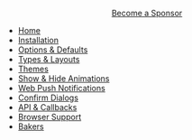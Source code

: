 <p align="center" id="bas">
<a href="/noty/#/bakers" id="become-a-sponsor" class="bas">Become a Sponsor</a>
</p>

- [<div class="ps-icon ps-icon-arrow-right"></div> Home](/)
- [<div class="ps-icon ps-icon-download"></div> Installation](installation.md)
- [<div class="ps-icon ps-icon-row-setting"></div> Options & Defaults](options.md)
- [<div class="ps-icon ps-icon-apps"></div> Types & Layouts](types.md)
- [<div class="ps-icon ps-icon-wand"></div> Themes](themes.md)
- [<div class="ps-icon ps-icon-switch"></div> Show & Hide Animations](animations.md)
- [<div class="ps-icon ps-icon-ufo"></div> Web Push Notifications](push.md)
- [<div class="ps-icon ps-icon-headset"></div> Confirm Dialogs](confirm.md)
- [<div class="ps-icon ps-icon-puzzle"></div> API & Callbacks](api.md)
- [<div class="ps-icon ps-icon-laptop"></div> Browser Support](browsers.md)
- [<div class="ps-icon ps-icon-fried-egg"></div> Bakers](bakers.md)

